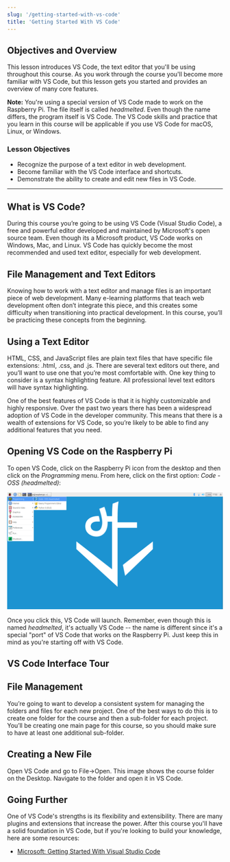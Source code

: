 ```yaml
---
slug: '/getting-started-with-vs-code'
title: 'Getting Started With VS Code'
---
```


## Objectives and Overview

This lesson introduces VS Code, the text editor that you'll be using throughout this course. As you work through the course you'll become more familiar with VS Code, but this lesson gets you started and provides an overview of many core features.

**Note:** You're using a special version of VS Code made to work on the Raspberry Pi. The file itself is called _headmelted_. Even though the name differs, the program itself is VS Code. The VS Code skills and practice that you learn in this course will be applicable if you use VS Code for macOS, Linux, or Windows.

### Lesson Objectives

- Recognize the purpose of a text editor in web development.
- Become familiar with the VS Code interface and shortcuts.
- Demonstrate the ability to create and edit new files in VS Code.

---

## What is VS Code?

During this course you’re going to be using VS Code (Visual Studio Code), a free and powerful editor developed and maintained by Microsoft's open source team. Even though its a Microsoft product, VS Code works on Windows, Mac, and Linux. VS Code has quickly become the most recommended and used text editor, especially for web development.

## File Management and Text Editors

Knowing how to work with a text editor and manage files is an important piece of web development. Many e-learning platforms that teach web development often don’t integrate this piece, and this creates some difficulty when transitioning into practical development. In this course, you’ll be practicing these concepts from the beginning.

## Using a Text Editor

HTML, CSS, and JavaScript files are plain text files that have specific file extensions: .html, .css, and .js. There are several text editors out there, and you’ll want to use one that you’re most comfortable with. One key thing to consider is a syntax highlighting feature. All professional level text editors will have syntax highlighting.

One of the best features of VS Code is that it is highly customizable and highly responsive. Over the past two years there has been a widespread adoption of VS Code in the developer community. This means that there is a wealth of extensions for VS Code, so you’re likely to be able to find any additional features that you need.

## Opening VS Code on the Raspberry Pi

To open VS Code, click on the Raspberry Pi icon from the desktop and then click on the _Programming_ menu. From here, click on the first option: _Code - OSS (headmelted)_:

![Opening VS Code](../images/gui-opening-headmelted.jpg)

Once you click this, VS Code will launch. Remember, even though this is named _headmelted_, it's actually VS Code -- the name is different since it's a special "port" of VS Code that works on the Raspberry Pi. Just keep this in mind as you're starting off with VS Code.

## VS Code Interface Tour

## File Management

You’re going to want to develop a consistent system for managing the folders and files for each new project. One of the best ways to do this is to create one folder for the course and then a sub-folder for each project. You’ll be creating one main page for this course, so you should make sure to have at least one additional sub-folder.

## Creating a New File

Open VS Code and go to File->Open. This image shows the course folder on the Desktop. Navigate to the folder and open it in VS Code.

## Going Further

One of VS Code's strengths is its flexibility and extensibility. There are many plugins and extensions that increase the power. After this course you'll have a solid foundation in VS Code, but if you're looking to build your knowledge, here are some resources:

- [Microsoft: Getting Started With Visual Studio Code](https://code.visualstudio.com/docs/introvideos/basics)
